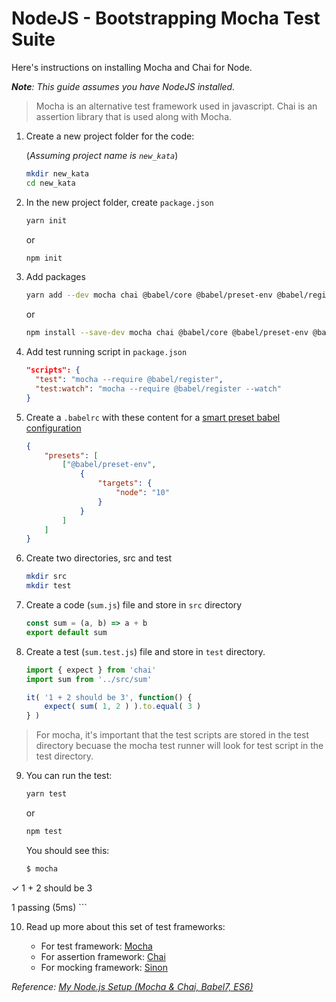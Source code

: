 # NodeJS - Bootstrapping Mocha Test Suite

Here's instructions on installing Mocha and Chai for Node.

*__Note__: This guide assumes you have NodeJS installed.*

> Mocha is an alternative test framework used in javascript.
> Chai is an assertion library that is used along with Mocha.

1. Create a new project folder for the code:

	(*Assuming project name is `new_kata`*)

	```bash
	mkdir new_kata
	cd new_kata
	```

2. In the new project folder, create `package.json`

	```bash
	yarn init
	```

	or

	```bash
	npm init
	```

3. Add packages

	```bash
	yarn add --dev mocha chai @babel/core @babel/preset-env @babel/register
	```

	or

	```bash
	npm install --save-dev mocha chai @babel/core @babel/preset-env @babel/register
	```

4. Add test running script in `package.json`

	```json
	"scripts": {
	  "test": "mocha --require @babel/register",
	  "test:watch": "mocha --require @babel/register --watch"
	}
	```

5. Create a `.babelrc` with these content for a [smart preset babel configuration][babel-preset-env]

	```json
	{
		"presets": [
			["@babel/preset-env",
				{
					"targets": {
						"node": "10"
					}
				}
			]
		]
	}
	```

6. Create two directories, src and test

	```bash
	mkdir src
	mkdir test
	```

7. Create a code (`sum.js`) file and store in `src` directory

	```javascript
	const sum = (a, b) => a + b
	export default sum
	```

8. Create a test (`sum.test.js`) file and store in `test` directory.

	```javascript
	import { expect } from 'chai'
	import sum from '../src/sum'

	it( '1 + 2 should be 3', function() {
		expect( sum( 1, 2 ) ).to.equal( 3 )
	} )
	```
> For mocha, it's important that the test scripts are stored in the test directory becuase
> the mocha test runner will look for test script in the test directory.

9. You can run the test:

	```bash
	yarn test
	```

	or

	```bash
	npm test
	```

	You should see this:

	```bash
	$ mocha

  ✓ 1 + 2 should be 3

  1 passing (5ms)
	```

10. Read up more about this set of test frameworks:

	* For test framework: [Mocha](https://mochajs.org/)
	* For assertion framework: [Chai](https://www.chaijs.com/)
	* For mocking framework: [Sinon](https://sinonjs.org/)

_Reference: [My Node.js Setup (Mocha & Chai, Babel7, ES6)](https://dev.to/bnorbertjs/my-nodejs-setup-mocha--chai-babel7-es6-43ei)_

[babel-preset-env]: https://babeljs.io/docs/en/babel-preset-env